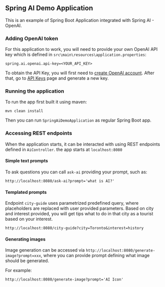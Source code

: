 ## Spring AI Demo Application
This is an example of Spring Boot Application integrated with Spring AI - OpenAI.

### Adding OpenAI token
For this application to work, you will need to provide your own OpenAI API key which is defined in `src\main\resources\application.properties`:

```
spring.ai.openai.api-key=<YOUR_API_KEY>
```

To obtain the API Key, you will first need to [create OpenAI account](https://platform.openai.com/signup). After that, go to [API Keys](https://platform.openai.com/api-keys) page and generate a new key.

### Running the application
To run the app first built it using maven:

```
mvn clean install
```

Then you can run `SpringAiDemoApplication` as regular Spring Boot app.

### Accessing REST endpoints
When the application starts, it can be interacted with using REST endpoints defined in `AiController`. the app starts at `localhost:8080`

#### Simple text prompts
To ask questions you can call `ask-ai` providing your prompt, such as:

```
http://localhost:8080/ask-ai?prompt='what is AI?'
```

#### Templated prompts
Endpoint `city-guide` uses parametrized predefined query, where placeholders are replaced with user provided parameters.
Based on city and interest provided, you will get tips what to do in that city as a tourist based on your interest.

```
http://localhost:8080/city-guide?city=Toronto&interest=history
```

#### Generating images
Image generation can be accessed via `http://localhost:8080/generate-image?prompt=xxx`, where you can provide prompt defining what image should be generated.

For example:

```
http://localhost:8080/generate-image?prompt='AI Icon'
```